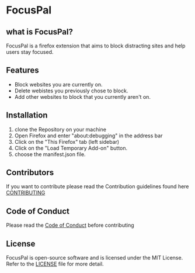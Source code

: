 # FocusPal

## what is FocusPal?

FocusPal is a firefox extension that aims to block distracting sites and help users stay focused.

## Features 

- Block websites you are currently on.
- Delete webistes you previously chose to block.
- Add other websites to block that you currently aren't on.

## Installation

1. clone the Repository on your machine 
2. Open Firefox and enter "about:debugging" in the address bar
3. Click on the "This Firefox" tab (left sidebar)
4. Click on the "Load Temporary Add-on" button.
5. choose the manifest.json file.  

## Contributors 

If you want to contribute please read the Contribution guidelines found here [CONTRIBUTING](CONTRIBUTING.md)

## Code of Conduct

Please read the [Code of Conduct](CODE_OF_CONDUCT.md) before contributing

## License 

FocusPal is open-source software and is licensed under the MIT License. Refer to the [LICENSE](LICENSE) file for more detail.